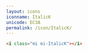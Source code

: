 ```yaml
---
layout: icons
iconname: ItalicK
unicode: EC3A
permalink: /icon/ItalicK/
---
```


``` html
<i class="mi mi-ItalicK"></i>
```
